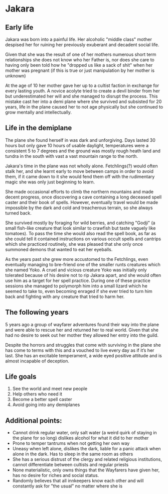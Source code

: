 # Jakara
## Early life

Jakara was born into a painful life. Her alcoholic "middle class" mother despised her for ruining her previously exuberant and decadent social life. 

Given that she was the result of one of her mothers numerous short term relationships she does not know who her Father is, nor does she care to having only been told how he "dropped us like a sack of shit" when her mother was pregnant (if this is true or just manipulation by her mother is unknown)

At the age of 10 her mother gave her up to a cultist faction in exchange for every lasting youth. A novice acolyte tried to create a devil binder from her but underestimated her will and she managed to disrupt the process. This mistake cast her into a demi plane where she survived and subsisted for 20 years, life in the plane caused her to not age physically but she continued to grow mentally and intellectually.

## Life in the demiplane
The plane she found herself in was dark and unforgiving. Days lasted 30 hours but only gave 10 hours of usable daylight, temperatures were a consistent 5 to 7 degrees and the ground was mostly rough heath land and tundra in the south with vast a vast mountain range to the north. 

Jakara's time in the plane was not wholly alone. Fetchlings(?) would often stalk her, and she learnt early to move between camps in order to avoid them, if it came down to it she would fend them off with the rudimentary magic she was only just beginning to learn.

She made occasional efforts to climb the northern mountains and made decent progress, once discovering a cave containing a long deceased spell caster and their book of spells. However, eventually travel would be made impossible by the dark and cold and treacherous terrain, so she always turned back.

She survived mostly by foraging for wild berries, and catching "Godji" (a small fish-like creature that look similar to crawfish but taste vaguely like tomatoes). To pass the time she would also read the spell book, as far as she could tell it contained instructions on various occult spells and cantrips which she practiced routinely, she was pleased that she only once summoned demons that wanted to eat her eyeballs.

As the years past she grew more accustomed to the Fetchlings, even eventually managing to bre-friend one of the smaller runts creatures which she named Yoko. A cruel and vicious creature Yoko was initially only tolerated because of his desire not to rip Jakara apart, and she would often use him as a target for her spell practice. During one of these practice sessions she managed to polymorph him into a small lizard which he seemed to take to, even becoming enraged if she ever tried to turn him back and fighting with any creature that tried to harm her.

## The following years
5 years ago a group of wayfarer adventures found their way into the plane and were able to rescue her and returned her to real world. Given that she had no desire to seek out her mother they allowed her entry into the guild.

Despite the horrors and struggles that come with surviving in the plane she has come to terms with this and a vouched to live every day as if it’s her last. She has an excitable temperament, a wide eyed positive attitude and is almost incapable of deception.

## Life goals
1. See the world and meet new people
2. Help others who need it
3. Become a better spell caster
4. Avoid going into any demiplanes

## Additional points:

- Cannot drink regular water, only salt water (a weird quirk of staying in the plane for so long) dislikes alcohol for what it did to her mother
- Prone to temper tantrums when not getting her own way
- Uneasy when left alone, dislikes the dark, liable for a panic attack when alone in the dark. Has to sleep in the same room as others
- She has a serious distrust of the clergy and related religious institutions, cannot differentiate between cultists and regular priests
- None materialistic, only owns things that the Wayfarers have given her, has no desire for riches and social status.
- Randomly believes that all innkeepers know each other and will constantly ask for "the usual" no matter where she is